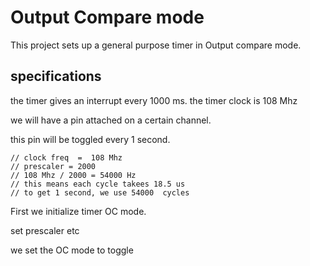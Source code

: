 # Output Compare mode

This project sets up a general purpose timer in Output compare mode.


## specifications

the timer gives an interrupt every 1000 ms. 
the timer clock is 108 Mhz

we will have a pin attached on a certain channel.

this pin will be toggled every 1 second. 



	// clock freq  =  108 Mhz
	// prescaler = 2000 
	// 108 Mhz / 2000 = 54000 Hz
	// this means each cycle takees 18.5 us
	// to get 1 second, we use 54000  cycles
	
	
	
	
First we initialize timer OC mode. 

set prescaler etc

we set the OC mode to toggle 


